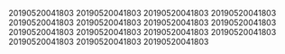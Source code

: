 20190520041803
20190520041803
20190520041803
20190520041803
20190520041803
20190520041803
20190520041803
20190520041803
20190520041803
20190520041803
20190520041803
20190520041803
20190520041803
20190520041803
20190520041803
